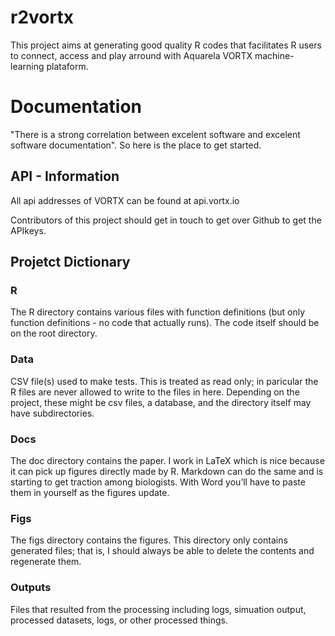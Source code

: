 # r2vortx
This project aims at generating good quality R codes that facilitates R users to connect, access and play arround with Aquarela VORTX machine-learning plataform. 

# Documentation

"There is a strong correlation between excelent software and excelent software documentation". So here is the place to get started. 

## API - Information

All api addresses of VORTX can be found at api.vortx.io 

Contributors of this project should get in touch to get over Github to get the APIkeys. 

## Projetct Dictionary

### R
The R directory contains various files with function definitions (but only function definitions - no code that actually runs). The code itself should be on the root directory. 

### Data
CSV file(s) used to make tests. This is treated as read only; in paricular the R files are never allowed to write to the files in here. Depending on the project, these might be csv files, a database, and the directory itself may have subdirectories.

### Docs
The doc directory contains the paper. I work in LaTeX which is nice because it can pick up figures directly made by R. Markdown can do the same and is starting to get traction among biologists. With Word you’ll have to paste them in yourself as the figures update.

### Figs
The figs directory contains the figures. This directory only contains generated files; that is, I should always be able to delete the contents and regenerate them.

### Outputs
Files that resulted from the processing including logs, simuation output, processed datasets, logs, or other processed things.


